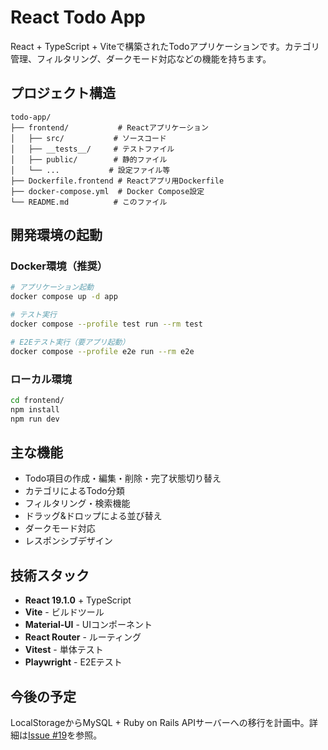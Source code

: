 # React Todo App

React + TypeScript + Viteで構築されたTodoアプリケーションです。カテゴリ管理、フィルタリング、ダークモード対応などの機能を持ちます。

## プロジェクト構造

```
todo-app/
├── frontend/           # Reactアプリケーション
│   ├── src/           # ソースコード
│   ├── __tests__/     # テストファイル
│   ├── public/        # 静的ファイル
│   └── ...           # 設定ファイル等
├── Dockerfile.frontend # Reactアプリ用Dockerfile
├── docker-compose.yml  # Docker Compose設定
└── README.md          # このファイル
```

## 開発環境の起動

### Docker環境（推奨）

```bash
# アプリケーション起動
docker compose up -d app

# テスト実行
docker compose --profile test run --rm test

# E2Eテスト実行（要アプリ起動）
docker compose --profile e2e run --rm e2e
```

### ローカル環境

```bash
cd frontend/
npm install
npm run dev
```

## 主な機能

- Todo項目の作成・編集・削除・完了状態切り替え
- カテゴリによるTodo分類
- フィルタリング・検索機能
- ドラッグ&ドロップによる並び替え
- ダークモード対応
- レスポンシブデザイン

## 技術スタック

- **React 19.1.0** + TypeScript
- **Vite** - ビルドツール
- **Material-UI** - UIコンポーネント
- **React Router** - ルーティング
- **Vitest** - 単体テスト
- **Playwright** - E2Eテスト

## 今後の予定

LocalStorageからMySQL + Ruby on Rails APIサーバーへの移行を計画中。詳細は[Issue #19](https://github.com/KentaOsabe/todo-app/issues/19)を参照。
